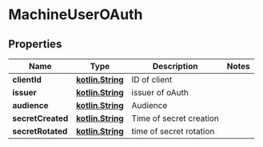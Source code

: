 # MachineUserOAuth

## Properties
Name | Type | Description | Notes
------------ | ------------- | ------------- | -------------
**clientId** | [**kotlin.String**](.md) | ID of client | 
**issuer** | [**kotlin.String**](.md) | issuer of oAuth | 
**audience** | [**kotlin.String**](.md) | Audience | 
**secretCreated** | [**kotlin.String**](.md) | Time of secret creation | 
**secretRotated** | [**kotlin.String**](.md) | time of secret rotation | 
